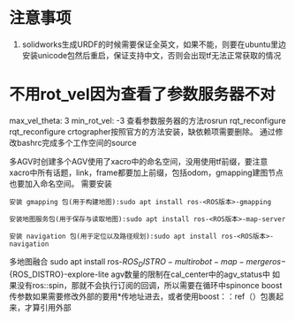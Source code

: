 <!--
 * @Author: zzttqu zzttqu@gmail.com
 * @Date: 2023-03-28 11:55:46
 * @LastEditors: zzttqu zzttqu@gmail.com
 * @LastEditTime: 2023-04-04 13:22:25
 * @FilePath: /roscar/readme.md
 * @Description:
 * 一个大学生的毕业设计
-->
# 注意事项
1. solidworks生成URDF的时候需要保证全英文，如果不能，则要在ubuntu里边安装unicode包然后重启，保证支持中文，否则会出现tf无法正常获取的情况


  # 不用rot_vel因为查看了参数服务器不对
  max_vel_theta: 3
  min_rot_vel: -3
查看参数服务器的方法rosrun rqt_reconfigure rqt_reconfigure
crtographer按照官方的方法安装，缺依赖项需要删除。
通过修改bashrc完成多个工作空间的source

多AGV时创建多个AGV使用了xacro中的命名空间，没用使用tf前缀，要注意xacro中所有话题，link，frame都要加上前缀，包括odom，gmapping建图节点也要加入命名空间。
需要安装


    安装 gmapping 包(用于构建地图):sudo apt install ros-<ROS版本>-gmapping

    安装地图服务包(用于保存与读取地图):sudo apt install ros-<ROS版本>-map-server

    安装 navigation 包(用于定位以及路径规划):sudo apt install ros-<ROS版本>-navigation
多地图融合	sudo apt install ros-${ROS_DISTRO}-multirobot-map-merge ros-${ROS_DISTRO}-explore-lite
agv数量的限制在cal_center中的agv_status中
如果没有ros::spin，那就不会执行订阅的回调，所以需要在循环中spinonce
boost传参数如果需要修改外部的要用*传地址进去，或者使用boost：：ref（）包裹起来，才算引用外部